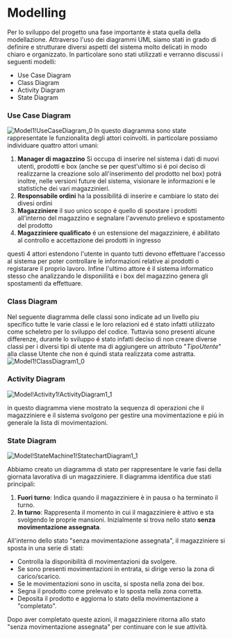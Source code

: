 # Modelling
Per lo sviluppo del progetto una fase importante è stata quella della modellazione. Attraverso l'uso dei diagrammi UML siamo stati in grado di definire e strutturare diversi aspetti del sistema molto delicati in modo chiaro e organizzato. In particolare sono stati utilizzati e verranno discussi i seguenti modelli:

- Use Case Diagram
- Class Diagram
- Activity Diagram
- State Diagram

### Use Case Diagram
![Model1!UseCaseDiagram_0](https://github.com/JohnnyLAmpAz/smartmag/assets/127232421/40117929-5dcb-4867-8fde-250b93e77888)
In questo diagramma sono state rappresentate le funzionalita degli attori coinvolti. in particolare possiamo individuare quattro attori umani:
1. **Manager di magazzino**
Si occupa di inserire nel sistema i dati di nuovi utenti, prodotti e box (anche se per quest'ultimo si é poi deciso di realizzarne la creazione solo all'ínserimento del prodotto nel box) potrá inoltre, nelle versioni future del sistema,  visionare le informazioni e le statistiche dei vari magazzinieri.
2. **Responsabile ordini**
ha la possibilitá di inserire e cambiare lo stato dei divesi ordini
3. **Magazziniere**
il suo unico scopo é quello di spostare i prodotti all'interno del magazzino e segnalare l'avvenuto prelievo e spostamento del prodotto
4. **Magazziniere qualificato**
é un estensione del magazziniere, é abilitato al controllo e accettazione dei prodotti in ingresso

questi 4 attori estendono l'utente in quanto tutti devono effettuare l'accesso al sistema per poter controllare le informazioni relative ai prodotti o registarare il proprio lavoro. 
Infine l'ultimo attore é il sistema informatico stesso che analizzando le disponiilitá e i box del magazzino genera gli spostamenti da effettuare.

### Class Diagram
Nel seguente diagramma delle classi sono indicate ad un livello piu specifico tutte le varie classi e le loro relazioni ed é stato infatti utilizzato come scheletro per lo sviluppo del codice. 
Tuttavia sono presenti alcune differenze, durante lo sviluppo é stato infatti deciso di non creare diverse classi per i diversi tipi di utente ma di aggiungere un attributo "*TipoUtente*" alla classe Utente che non é quindi stata realizzata come astratta. 
![Model1!ClassDiagram1_0](https://github.com/JohnnyLAmpAz/smartmag/assets/127232421/1d8c85e0-ff25-475f-915d-d0cc8e26ddba)
### Activity Diagram
![Model!Activity1!ActivityDiagram1_1](https://github.com/JohnnyLAmpAz/smartmag/assets/127232421/678f62ad-78ab-4495-91ce-b42e327c288d)

in questo diagramma viene mostrato la sequenza di operazioni che il magazziniere e il sistema svolgono per gestire una movimentazione e piú in generale la lista di movimentazioni.

### State Diagram

![Model!StateMachine1!StatechartDiagram1_1](https://github.com/JohnnyLAmpAz/smartmag/assets/127232421/02273cec-7260-4b11-be29-b474a19c3feb)


Abbiamo creato un diagramma di stato per rappresentare le varie fasi della giornata lavorativa di un magazziniere. Il diagramma identifica due stati principali:

1. **Fuori turno**: Indica quando il magazziniere è in pausa o ha terminato il turno.
2. **In turno**: Rappresenta il momento in cui il magazziniere è attivo e sta svolgendo le proprie mansioni. Inizialmente si trova nello stato **senza movimentazione assegnata**.

All'interno dello stato "senza movimentazione assegnata", il magazziniere si sposta in una serie di stati:

- Controlla la disponibilità di movimentazioni da svolgere.
- Se sono presenti movimentazioni in entrata, si dirige verso la zona di carico/scarico.
- Se le movimentazioni sono in uscita, si sposta nella zona dei box.
- Segna il prodotto come prelevato e lo sposta nella zona corretta.
- Deposita il prodotto e aggiorna lo stato della movimentazione a "completato".

Dopo aver completato queste azioni, il magazziniere ritorna allo stato "senza movimentazione assegnata" per continuare con le sue attività.

 
